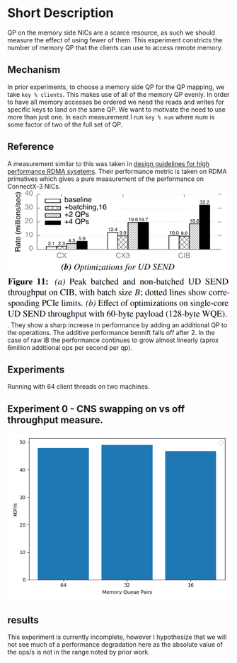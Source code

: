 # Short Description

QP on the memory side NICs are a scarce resource, as such we should measure the
effect of using fewer of them. This experiment constricts the number of memory
QP that the clients can use to access remote memory.

## Mechanism

In prior experiments, to choose a memory side QP for the QP mapping, we take
`key % clients`. This makes use of all of the memory QP evenly. In order to have
all memory accesses be ordered we need the reads and writes for specific keys to
land on the same QP. We want to motivate the need to use more than just one. In
each measurement I run `key % num` where num is some factor of two of the full
set of QP.

## Reference

A measurement similar to this was taken in [design guidelines for high
performance RDMA
sysetems](https://www.usenix.org/system/files/conference/atc16/atc16_paper-kalia.pdf).
Their performance metric is taken on RDMA primatives which gives a pure
measurement of the performance on ConnectX-3 NICs.
![ref0](atc_16_rdma_guidelines_fig_11.png). They show a sharp increase in
performance by adding an additional QP to the operations. The additive
performance bennift falls off after 2. In the case of raw IB the performance
continues to grow almost linearly (aprox 6million additional ops per second per
qp).

## Experiments

Running with 64 client threads on two machines.


## Experiment 0 - CNS swapping on vs off throughput measure.

![exp0](QP_restriction.png "Memory QP vs Client QP")


## results

This experiment is currently incomplete, however I hypothesize that we will not
see much of a performance degradation here as the absolute value of the ops/s is
not in the range noted by prior work.